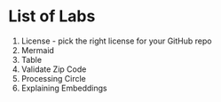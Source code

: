 # List of Labs

1. License - pick the right license for your GitHub repo
2. Mermaid
3. Table
4. Validate Zip Code
5. Processing Circle
6. Explaining Embeddings